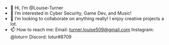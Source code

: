 - 👋 Hi, I’m @Louise-Turner
- 👀 I’m interested in Cyber Security, Game Dev, and Music!
- 💞️ I’m looking to collaborate on anything really! I enjoy creative projects a lot.
- 📫 How to reach me:
  Email: turner.louise509@gmail.com
  Instagram: @loturrr
  Discord: lotur#8709

<!---
Louise-Turner/Louise-Turner is a ✨ special ✨ repository because its `README.md` (this file) appears on your GitHub profile.
You can click the Preview link to take a look at your changes.
--->

